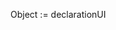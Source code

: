 ﻿<!----------------------------------------------------Object := declarationUI-->Object := declarationUI